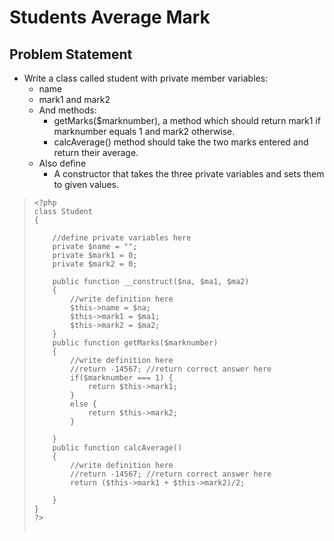 # Students Average Mark
## Problem Statement
- Write a class called student with private member variables:
    - name
    - mark1 and mark2
    - And methods:
        - getMarks($marknumber), a method which should return mark1 if marknumber equals 1 and mark2 otherwise.
        - calcAverage() method should take the two marks entered and return their average.
    - Also define
        - A constructor that takes the three private variables and sets them to given values.

>`<?php`<br>
>`class Student`<br>
>`{`<br>
>` `<br>
>`    //define private variables here`<br>
>`    private $name = "";`<br>
>`    private $mark1 = 0;`<br>
>`    private $mark2 = 0;`<br>
>` `<br>
>`    public function __construct($na, $ma1, $ma2)`<br>
>`    {`<br>
>`        //write definition here`<br>
>`        $this->name = $na;`<br>
>`        $this->mark1 = $ma1;`<br>
>`        $this->mark2 = $ma2;`<br>
>`    }`<br>
>`    public function getMarks($marknumber)`<br>
>`    {`<br>
>`        //write definition here`<br>
>`        //return -14567; //return correct answer here`<br>
>`        if($marknumber === 1) {`<br>
>`            return $this->mark1;`<br>
>`        }`<br>
>`        else {`<br>
>`            return $this->mark2;`<br>
>`        }`<br>
>`        `<br>
>`    }`<br>
>`    public function calcAverage()`<br>
>`    {`<br>
>`        //write definition here`<br>
>`        //return -14567; //return correct answer here`<br>
>`        return ($this->mark1 + $this->mark2)/2;`<br>
>`      ` <br> 
>`    }`<br>
>`}`<br>
>`?>`<br><br>